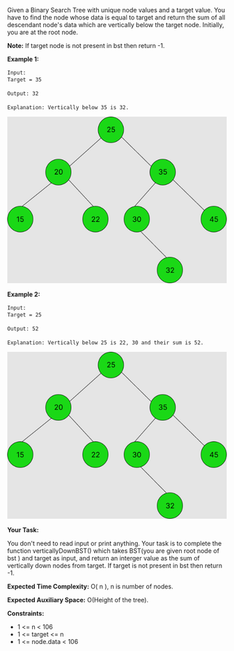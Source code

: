 Given a Binary Search Tree with unique node values and a target value. You have to find the node whose data is equal to target and return the sum of all descendant node's data which are vertically below the target node. Initially, you are at the root node.

**Note:** If target node is not present in bst then return -1.

**Example 1:**

~~~
Input:
Target = 35

Output: 32

Explanation: Vertically below 35 is 32.
~~~
![img.png](img.png)


**Example 2:**

~~~
Input:
Target = 25

Output: 52

Explanation: Vertically below 25 is 22, 30 and their sum is 52.
~~~
![img_1.png](img_1.png)


**Your Task:**

You don't need to read input or print anything. Your task is to complete the function verticallyDownBST() which takes BST(you are given root node of bst ) and target as input, and return an interger value as the sum of vertically down nodes from target. If target is not present in bst then return -1.

**Expected Time Complexity:** O( n ), n is number of nodes.

**Expected Auxiliary Space:** O(Height of the tree).

**Constraints:**
 - 1 <= n < 106
 - 1 <= target <= n
 - 1 <= node.data < 106
